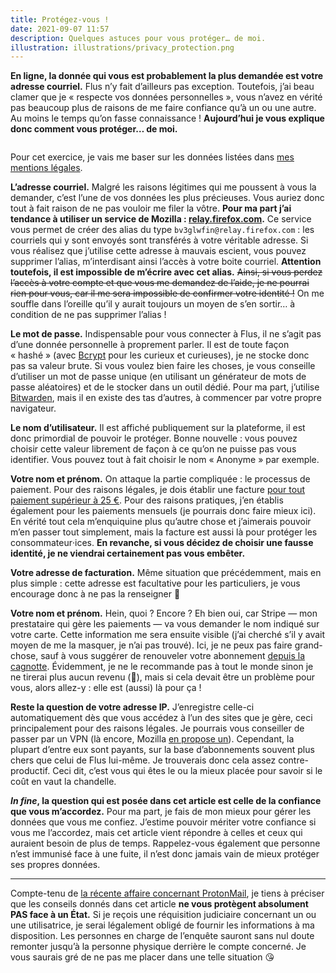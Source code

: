 ```yaml
---
title: Protégez-vous !
date: 2021-09-07 11:57
description: Quelques astuces pour vous protéger… de moi.
illustration: illustrations/privacy_protection.png
---
```


**En ligne, la donnée qui vous est probablement la plus demandée est votre adresse courriel.** Flus n’y fait d’ailleurs pas exception. Toutefois, j’ai beau clamer que je « respecte vos données personnelles », vous n’avez en vérité pas beaucoup plus de raisons de me faire confiance qu’à un ou une autre. Au moins le temps qu’on fasse connaissance ! **Aujourd’hui je vous explique donc comment vous protéger… de moi.**

<img class="illustration illustration--bordered illustration--centered" src="illustrations/privacy_protection.png" alt="">

Pour cet exercice, je vais me baser sur les données listées dans [mes mentions légales](https://flus.fr/mentions-legales#donn%C3%A9es-personnelles).

**L’adresse courriel.** Malgré les raisons légitimes qui me poussent à vous la demander, c’est l’une de vos données les plus précieuses. Vous auriez donc tout à fait raison de ne pas vouloir me filer la vôtre. **Pour ma part j’ai tendance à utiliser un service de Mozilla : [relay.firefox.com](https://relay.firefox.com/).** Ce service vous permet de créer des alias du type `bv3glwfin@relay.firefox.com` : les courriels qui y sont envoyés sont transférés à votre véritable adresse. Si vous réalisez que j’utilise cette adresse à mauvais escient, vous pouvez supprimer l’alias, m’interdisant ainsi l’accès à votre boite courriel. **Attention toutefois, il est impossible de m’écrire avec cet alias.** <del>Ainsi, si vous perdez l’accès à votre compte et que vous me demandez de l’aide, je ne pourrai rien pour vous, car il me sera impossible de confirmer votre identité !</del> On me souffle dans l’oreille qu’il y aurait toujours un moyen de s’en sortir… à condition de ne pas supprimer l’alias !

**Le mot de passe.** Indispensable pour vous connecter à Flus, il ne s’agit pas d’une donnée personnelle à proprement parler. Il est de toute façon « hashé » (avec [Bcrypt](https://fr.wikipedia.org/wiki/Bcrypt) pour les curieux et curieuses), je ne stocke donc pas sa valeur brute. Si vous voulez bien faire les choses, je vous conseille d’utiliser un mot de passe unique (en utilisant un générateur de mots de passe aléatoires) et de le stocker dans un outil dédié. Pour ma part, j’utilise [Bitwarden](https://bitwarden.com/), mais il en existe des tas d’autres, à commencer par votre propre navigateur.

**Le nom d’utilisateur.** Il est affiché publiquement sur la plateforme, il est donc primordial de pouvoir le protéger. Bonne nouvelle : vous pouvez choisir cette valeur librement de façon à ce qu’on ne puisse pas vous identifier. Vous pouvez tout à fait choisir le nom « Anonyme » par exemple.

**Votre nom et prénom.** On attaque la partie compliquée : le processus de paiement. Pour des raisons légales, je dois établir une facture [pour tout paiement supérieur à 25 €](https://www.service-public.fr/professionnels-entreprises/vosdroits/F23208). Pour des raisons pratiques, j’en établis également pour les paiements mensuels (je pourrais donc faire mieux ici). En vérité tout cela m’enquiquine plus qu’autre chose et j’aimerais pouvoir m’en passer tout simplement, mais la facture est aussi là pour protéger les consommateur‧ices. **En revanche, si vous décidez de choisir une fausse identité, je ne viendrai certainement pas vous embêter.**

**Votre adresse de facturation.** Même situation que précédemment, mais en plus simple : cette adresse est facultative pour les particuliers, je vous encourage donc à ne pas la renseigner 🤷

**Votre nom et prénom.** Hein, quoi ? Encore ? Eh bien oui, car Stripe — mon prestataire qui gère les paiements — va vous demander le nom indiqué sur votre carte. Cette information me sera ensuite visible (j’ai cherché s’il y avait moyen de me la masquer, je n’ai pas trouvé). Ici, je ne peux pas faire grand-chose, sauf à vous suggérer de renouveler votre abonnement [depuis la cagnotte](https://flus.fr/cagnotte). Évidemment, je ne le recommande pas à tout le monde sinon je ne tirerai plus aucun revenu (😬), mais si cela devait être un problème pour vous, alors allez-y : elle est (aussi) là pour ça !

**Reste la question de votre adresse <abbr>IP</abbr>.** J’enregistre celle-ci automatiquement dès que vous accédez à l’un des sites que je gère, ceci principalement pour des raisons légales. Je pourrais vous conseiller de passer par un <abbr>VPN<abbr> (là encore, Mozilla [en propose un](https://vpn.mozilla.org/)). Cependant, la plupart d’entre eux sont payants, sur la base d’abonnements souvent plus chers que celui de Flus lui-même. Je trouverais donc cela assez contre-productif. Ceci dit, c’est vous qui êtes le ou la mieux placée pour savoir si le coût en vaut la chandelle.

**<em lang="la">In fine</em>, la question qui est posée dans cet article est celle de la confiance que vous m’accordez.** Pour ma part, je fais de mon mieux pour gérer les données que vous me confiez. J’estime pouvoir mériter votre confiance si vous me l’accordez, mais cet article vient répondre à celles et ceux qui auraient besoin de plus de temps. Rappelez-vous également que personne n’est immunisé face à une fuite, il n’est donc jamais vain de mieux protéger ses propres données.

---

Compte-tenu de [la récente affaire concernant ProtonMail](https://www.nextinpact.com/lebrief/47959/protonmail-doit-collaborer-avec-justice-suisse-et-donc-europol-et-donc-france), je tiens à préciser que les conseils donnés dans cet article **ne vous protègent absolument PAS face à un État.** Si je reçois une réquisition judiciaire concernant un ou une utilisatrice, je serai légalement obligé de fournir les informations à ma disposition. Les personnes en charge de l’enquête sauront sans nul doute remonter jusqu’à la personne physique derrière le compte concerné. Je vous saurais gré de ne pas me placer dans une telle situation 😘
